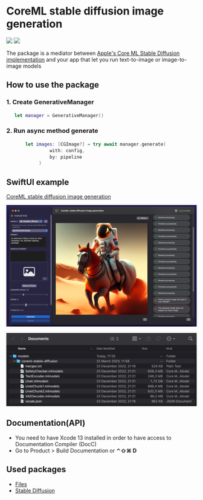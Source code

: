 # CoreML stable diffusion image generation

[![](https://img.shields.io/endpoint?url=https%3A%2F%2Fswiftpackageindex.com%2Fapi%2Fpackages%2FThe-Igor%2Fcoreml-stable-diffusion-swift%2Fbadge%3Ftype%3Dswift-versions)](https://swiftpackageindex.com/The-Igor/coreml-stable-diffusion-swift)
[![](https://img.shields.io/endpoint?url=https%3A%2F%2Fswiftpackageindex.com%2Fapi%2Fpackages%2FThe-Igor%2Fcoreml-stable-diffusion-swift%2Fbadge%3Ftype%3Dplatforms)](https://swiftpackageindex.com/The-Igor/coreml-stable-diffusion-swift)

The package is a mediator between [Apple's Core ML Stable Diffusion implementation](https://github.com/apple/ml-stable-diffusion) and your app that let you run text-to-image or image-to-image models
  
## How to use the package
### 1. Create GenerativeManager

```swift
   let manager = GenerativeManager()
```
### 2. Run async method **generate**

```swift
       let images: [CGImage?] = try await manager.generate(
                with: config, 
                by: pipeline
            )
```

## SwiftUI example

[CoreML stable diffusion image generation](https://github.com/The-Igor/coreml-stable-diffusion-swift-example)

  ![The concept](https://github.com/The-Igor/coreml-stable-diffusion-swift-example/blob/main/img/img_01.png)
  
  ![The concept](https://github.com/The-Igor/coreml-stable-diffusion-swift-example/blob/main/img/img_03.png)
  
## Documentation(API)
- You need to have Xcode 13 installed in order to have access to Documentation Compiler (DocC)
- Go to Product > Build Documentation or **⌃⇧⌘ D**

## Used packages
- [Files](https://github.com/JohnSundell/Files)
- [Stable Diffusion](https://github.com/apple/ml-stable-diffusion)

